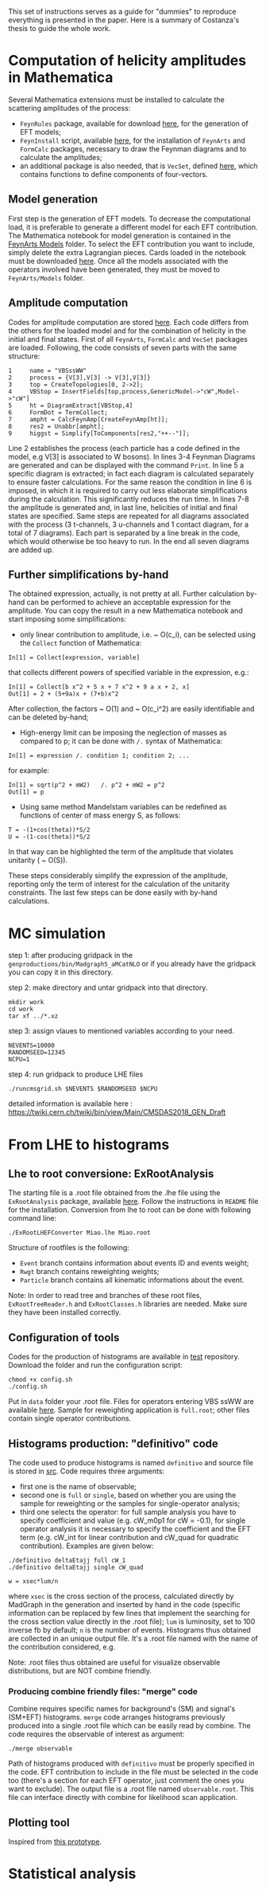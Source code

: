 This set of instructions serves as a guide for "dummies" to reproduce everything is presented in the paper.
Here is a summary of Costanza's thesis to guide the whole work.



# Computation of helicity amplitudes in Mathematica
Several Mathematica extensions must be installed to calculate the scattering amplitudes of the process:
- ```FeynRules``` package, available for download [here](https://feynrules.irmp.ucl.ac.be/), for the generation of EFT models;
- ```FeynInstall``` script, available [here](http://www.feynarts.de/), for the installation of ```FeynArts``` and ```FormCalc``` packages, necessary to draw the Feynman diagrams and to calculate the amplitudes;
- an additional package is also needed, that is ```VecSet```, defined [here](https://github.com/vsht/formcalc-mirror/blob/master/tools/VecSet.m), which contains functions to define components of four-vectors.

## Model generation
First step is the generation of EFT models. To decrease the computational load, it is preferable to generate a different model for each EFT contribution. The Mathematica notebook for model generation is contained in the [FeynArts Models](https://github.com/mpresill/VBS_unitarity/tree/main/FeynArts%20Models) folder. To select the EFT contribution you want to include, simply delete the extra Lagrangian pieces. Cards loaded in the notebook must be downloaded [here](https://github.com/SMEFTsim/SMEFTsim). Once all the models associated with the operators involved have been generated, they must be moved to ```FeynArts/Models``` folder.
## Amplitude computation
Codes for amplitude computation are stored [here](https://github.com/mpresill/VBS_unitarity/tree/main/Amplitudes%20Calculation%20Mathematica). Each code differs from the others for the loaded model and for the combination of helicity in the initial and final states. First of all 
```FeynArts```, ```FormCalc``` and ```VecSet``` packages are loaded. Following, the code consists of seven parts with the same structure:

```
1     name = "VBSssWW"
2     process = {V[3],V[3] -> V[3],V[3]}
3     top = CreateTopologies[0, 2->2];
4     VBStop = InsertFields[top,process,GenericModel->"cW",Model->"cW"]
5     ht = DiagramExtract[VBStop,4]
6     FormDot = TermCollect;
7     ampht = CalcFeynAmp[CreateFeynAmp[ht]];
8     res2 = Unabbr[ampht];
9     higgst = Simplify[ToComponents[res2,"++--"]];

```

Line 2 establishes the process (each particle has a code defined in the model, e.g V[3] is associated to W bosons). In lines 3-4 Feynman Diagrams are generated and can be displayed with the command ```Print```. In line 5 a specific diagram is extracted; in fact each diagram is calculated separately to ensure faster calculations. For the same reason the condition in line 6 is imposed, in which it is required to carry out less elaborate simplifications during the calculation. This significantly reduces the run time. In lines 7-8 the amplitude is generated and, in last line, helicities of initial and final states are specified.
Same steps are repeated for all diagrams associated with the process (3 t-channels, 3 u-channels and 1 contact diagram, for a total of 7 diagrams). Each part is separated by a line break in the code, which would otherwise be too heavy to run. In the end all seven diagrams are added up.

## Further simplifications by-hand
The obtained expression, actually, is not pretty at all. Further calculation by-hand can be performed to achieve an acceptable expression for the amplitude. You can copy the result in a new Mathematica notebook and start imposing some simplifications:

- only linear contribution to amplitude, i.e. ~ O(c_i), can be selected using the ```Collect``` function of Mathematica:
```
In[1] = Collect[expression, variable]
```
that collects different powers of specified variable in the expression, e.g.:
```
In[1] = Collect[b x^2 + 5 x + 7 x^2 + 9 a x + 2, x]
Out[1] = 2 + (5+9a)x + (7+b)x^2
```
After collection, the factors ~ O(1) and ~ O(c_i^2) are easily identifiable and can be deleted by-hand;
- High-energy limit can be imposing the neglection of masses as compared to p; it can be done with ```/.``` syntax of Mathematica:
```
In[1] = expression /. condition 1; condition 2; ...
```
for example:
```
In[1] = sqrt(p^2 + mW2)   /. p^2 + mW2 = p^2
Out[1] = p
```
- Using same method Mandelstam variables can be redefined as functions of center of mass energy S, as follows:
```
T = -(1+cos(theta))*S/2
U = -(1-cos(theta))*S/2
```
In that way can be highlighted the term of the amplitude that violates unitarity ( ~ O(S)).

These steps considerably simplify the expression of the amplitude, reporting only the term of interest for the calculation of the unitarity constraints. The last few steps can be done easily with by-hand calculations.

# MC simulation 
step 1: after producing gridpack in the ```genproductions/bin/Madgraph5_aMCatNLO``` or if you already have the gridpack you can copy it in this directory.

step 2: make directory and untar gridpack into that directory.

```
mkdir work
cd work
tar xf ../*.xz
```

step 3: assign vlaues to mentioned variables according to your need.

```
NEVENTS=10000 
RANDOMSEED=12345 
NCPU=1
```

step 4: run gridpack to produce LHE files
```
./runcmsgrid.sh $NEVENTS $RANDOMSEED $NCPU
```
detailed information is available here : https://twiki.cern.ch/twiki/bin/view/Main/CMSDAS2018_GEN_Draft

# From LHE to histograms

## Lhe to root conversione: ExRootAnalysis
The starting file is a .root file obtained from the .lhe file using the ```ExRootAnalysis``` package, available [here](https://madgraph.mi.infn.it/Downloads/ExRootAnalysis/). Follow the instructions in ```README``` file for the installation.
Conversion from lhe to root can be done with following command line:

```
./ExRootLHEFConverter Miao.lhe Miao.root
```
Structure of rootfiles is the following:
- ```Event``` branch contains information about events ID and events weight;
- ```Rwgt``` branch contains reweighting weights;
- ```Particle``` branch contains all kinematic informations about the event. 

Note: In order to read tree and branches of these root files, ```ExRootTreeReader.h``` and ```ExRootClasses.h``` libraries are needed. Make sure they have been installed correctly.

## Configuration of tools

Codes for the production of histograms are available in [test](https://github.com/mpresill/VBS_unitarity/tree/main/test) repository. 
Download the folder and run the configuration script:

```
chmod +x config.sh
./config.sh
```

Put in ```data``` folder your .root file. 
Files for operators entering VBS ssWW are available [here](https://cernbox.cern.ch/index.php/s/00ujWKQyEtiVkHI). Sample for reweighting application is ```full.root```; other files contain single operator contributions.


## Histograms production: "definitivo" code
The code used to produce histograms is named ```definitivo``` and source file is stored in [src](https://github.com/mpresill/VBS_unitarity/tree/main/test/src). 
Code requires three arguments:
- first one is the name of observable;
- second one is ```full``` or ```single```, based on whether you are using the sample for reweighting or the samples for single-operator analysis;
- third one selects the operator: for full sample analysis you have to specify coefficient and value (e.g. cW_m0p1 for cW = -0.1), for single operator analysis it is necessary to specify the coefficient and the EFT term (e.g. cW_int for linear contribution and cW_quad for quadratic contribution).
Examples are given below:

```
./definitivo deltaEtajj full cW_1
./definitivo deltaEtajj single cW_quad
```




```
w = xsec*lum/n
```
where ```xsec``` is the cross section of the process, calculated directly by MadGraph in the generation and inserted by hand in the code (specific information can be replaced by few lines that implement the searching for the cross section value directly in the .root file); ```lum``` is luminosity, set to 100 inverse fb by default; ```n``` is the number of events.
Histograms thus obtained are collected in an unique output file. It's a .root file named with the name of the contribution considered, e.g.

Note: .root files thus obtained are useful for visualize observable distributions, but are NOT combine friendly. 

### Producing combine friendly files: "merge" code

Combine requires specific names for background's (SM) and signal's (SM+EFT) histograms. ```merge``` code arranges histograms previously produced into a single .root file which can be easily read by combine. The code requires the observable of interest as argument:

```
./merge observable
```

Path of histograms produced with ```definitivo``` must be properly specified in the code. EFT contribution to include in the file must be selected in the code too (there's a section for each EFT operator, just comment the ones you want to exclude). The output file is a .root file named ```observable.root```.
This file can interface directly with combine for likelihood scan application.

## Plotting tool
Inspired from [this prototype](https://github.com/acappati/mg5tut_apr21_plots).


# Statistical analysis
